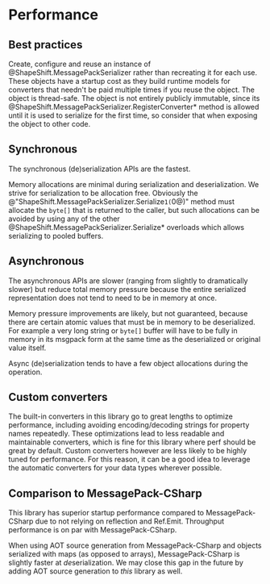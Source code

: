 # Performance

## Best practices

Create, configure and reuse an instance of @ShapeShift.MessagePackSerializer rather than recreating it for each use.
These objects have a startup cost as they build runtime models for converters that needn't be paid multiple times if you reuse the object.
The object is thread-safe.
The object is not entirely publicly immutable, since its @ShapeShift.MessagePackSerializer.RegisterConverter\* method is allowed until it is used to serialize for the first time, so consider that when exposing the object to other code.

## Synchronous

The synchronous (de)serialization APIs are the fastest.

Memory allocations are minimal during serialization and deserialization.
We strive for serialization to be allocation free.
Obviously the @"ShapeShift.MessagePackSerializer.Serialize`1(`0@)" method must allocate the `byte[]` that is returned to the caller, but such allocations can be avoided by using any of the other @ShapeShift.MessagePackSerializer.Serialize\* overloads which allows serializing to pooled buffers.

## Asynchronous

The asynchronous APIs are slower (ranging from slightly to dramatically slower) but reduce total memory pressure because the entire serialized representation does not tend to need to be in memory at once.

Memory pressure improvements are likely, but not guaranteed, because there are certain atomic values that must be in memory to be deserialized.
For example a very long string or `byte[]` buffer will have to be fully in memory in its msgpack form at the same time as the deserialized or original value itself.

Async (de)serialization tends to have a few object allocations during the operation.

## Custom converters

The built-in converters in this library go to great lengths to optimize performance, including avoiding encoding/decoding strings for property names repeatedly.
These optimizations lead to less readable and maintainable converters, which is fine for this library where perf should be great by default.
Custom converters however are less likely to be highly tuned for performance.
For this reason, it can be a good idea to leverage the automatic converters for your data types wherever possible.

## Comparison to MessagePack-CSharp

This library has superior startup performance compared to MessagePack-CSharp due to not relying on reflection and Ref.Emit.
Throughput performance is on par with MessagePack-CSharp.

When using AOT source generation from MessagePack-CSharp and objects serialized with maps (as opposed to arrays), MessagePack-CSharp is slightly faster at *de*serialization.
We may close this gap in the future by adding AOT source generation to _this_ library as well.
